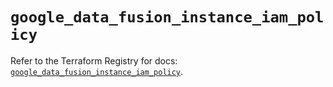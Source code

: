 # `google_data_fusion_instance_iam_policy`

Refer to the Terraform Registry for docs: [`google_data_fusion_instance_iam_policy`](https://registry.terraform.io/providers/hashicorp/google/6.34.1/docs/resources/data_fusion_instance_iam_policy).
